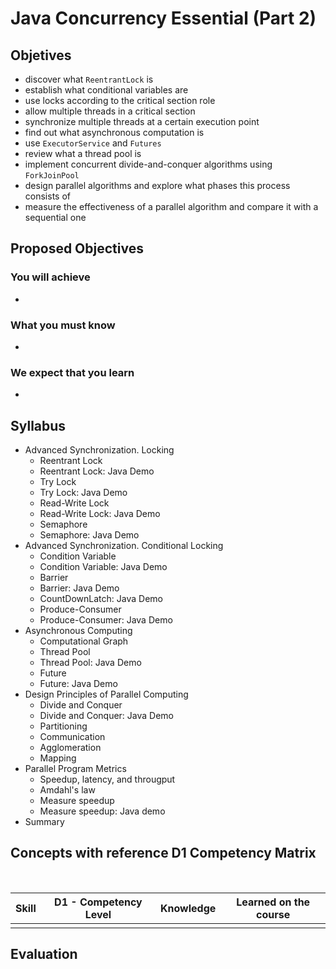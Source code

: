 # 	Java Concurrency Essential (Part 2)

## Objetives

* discover what `ReentrantLock` is
* establish what conditional variables are
* use locks according to the critical section role
* allow multiple threads in a critical section
* synchronize multiple threads at a certain execution point
* find out what asynchronous computation is
* use `ExecutorService` and `Futures`
* review what a thread pool is
* implement concurrent divide-and-conquer algorithms using `ForkJoinPool`
* design parallel algorithms and explore what phases this process consists of
* measure the effectiveness of a parallel algorithm and compare it with a sequential one

## Proposed Objectives

### You will achieve

* 

### What you must know

* 

### We expect that you learn

* 

## Syllabus

* Advanced Synchronization. Locking
  * Reentrant Lock
  * Reentrant Lock: Java Demo
  * Try Lock
  * Try Lock: Java Demo
  * Read-Write Lock
  * Read-Write Lock: Java Demo
  * Semaphore
  * Semaphore: Java Demo
* Advanced Synchronization. Conditional Locking
  * Condition Variable
  * Condition Variable: Java Demo
  * Barrier
  * Barrier: Java Demo
  * CountDownLatch: Java Demo
  * Produce-Consumer
  * Produce-Consumer: Java Demo
* Asynchronous Computing
  * Computational Graph
  * Thread Pool
  * Thread Pool: Java Demo
  * Future
  * Future: Java Demo
* Design Principles of Parallel Computing
  * Divide and Conquer
  * Divide and Conquer: Java Demo
  * Partitioning
  * Communication
  * Agglomeration
  * Mapping
* Parallel Program Metrics
  * Speedup, latency, and througput
  * Amdahl's law
  * Measure speedup
  * Measure speedup: Java demo
* Summary

## Concepts with reference D1 Competency Matrix

​	

| Skill | D1 - Competency Level | Knowledge | Learned on the course |
| :---: | --------------------- | --------- | --------------------- |
|       |                       |           |                       |

## Evaluation